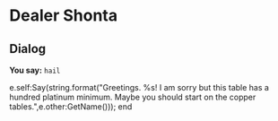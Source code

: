 # Dealer Shonta
## Dialog

**You say:** `hail`



e.self:Say(string.format("Greetings. %s! I am sorry but this table has a hundred platinum minimum. Maybe you should start on the copper tables.",e.other:GetName()));
end
